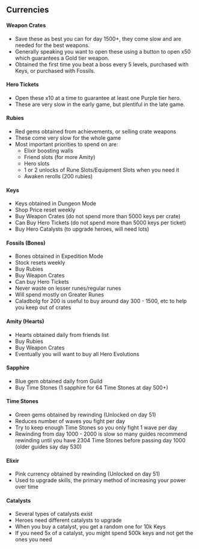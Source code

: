 ## Currencies

#### Weapon Crates

- Save these as best you can for day 1500+, they come slow and are needed for the best weapons.
- Generally speaking you want to open these using a button to open x50 which guarantees a Gold tier weapon.
- Obtained the first time you beat a boss every 5 levels, purchased with Keys, or purchased with Fossils.

#### Hero Tickets

- Open these x10 at a time to guarantee at least one Purple tier hero.
- These are very slow in the early game, but plentiful in the late game.

#### Rubies

- Red gems obtained from achievements, or selling crate weapons
- These come very slow for the whole game
- Most important priorities to spend on are:
  - Elixir boosting walls
  - Friend slots (for more Amity)
  - Hero slots
  - 1 or 2 unlocks of Rune Slots/Equipment Slots when you need it
  - Awaken rerolls (200 rubies)

#### Keys

- Keys obtained in Dungeon Mode
- Shop Price reset weekly
- Buy Weapon Crates (do not spend more than 5000 keys per crate)
- Can Buy Hero Tickets (do not spend more than 5000 keys per ticket)
- Buy Hero Catalysts (to upgrade heroes, will need lots)

#### Fossils (Bones)

- Bones obtained in Expedition Mode
- Stock resets weekly
- Buy Rubies
- Buy Weapon Crates
- Can buy Hero Tickets
- Never waste on lesser runes/regular runes
- Will spend mostly on Greater Runes
- Caladbolg for 200 is useful to buy around day 300 - 1500, etc to help you keep out of crates

#### Amity (Hearts)

- Hearts obtained daily from friends list
- Buy Rubies
- Buy Weapon Crates
- Eventually you will want to buy all Hero Evolutions

#### Sapphire

- Blue gem obtained daily from Guild
- Buy Time Stones (1 sapphire for 64 Time Stones at day 500+)

#### Time Stones

- Green gems obtained by rewinding (Unlocked on day 51)
- Reduces number of waves you fight per day
- Try to keep enough Time Stones so you only fight 1 wave per day
- Rewinding from day 1000 - 2000 is slow so many guides recommend rewinding until you have 2304 Time Stones before passing day 1000 (older guides say day 530)

#### Elixir

- Pink currency obtained by rewinding (Unlocked on day 51)
- Used to upgrade skills, the primary method of increasing your power over time

#### Catalysts

- Several types of catalysts exist
- Heroes need different catalysts to upgrade
- When you buy a catalyst, you get a random one for 10k Keys
- If you need 5x of a catalyst, you might spend 500k keys and not get the ones you need
